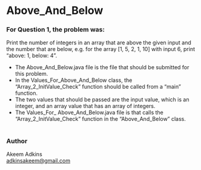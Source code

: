 # Above_And_Below


### For Question 1, the problem was: 
Print the number of integers in an array that are above the given input and the number that are below, e.g. for the array [1, 5, 2, 1, 10] with input 6, print “above: 1, below: 4”.


* The Above_And_Below.java file is the file that should be submitted for this problem. 
* In the Values_For_Above_And_Below class, the “Array_2_InitValue_Check” function should be called from a “main” function. 
* The two values that should be passed are the input value, which is an integer, and an array value that has an array of integers. 
* The Values_For_ Above_And_Below.java file is that calls the “Array_2_InitValue_Check” function in the “Above_And_Below” class. 

#
### Author
Akeem Adkins  
adkinsakeem@gmail.com
